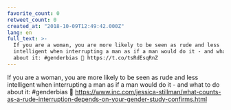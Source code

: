 ```yaml
---
favorite_count: 0
retweet_count: 0
created_at: "2018-10-09T12:49:42.000Z"
lang: en
full_text: >-
  If you are a woman, you are more likely to be seen as rude and less
  intelligent when interrupting a man as if a man would do it - and what to do
  about it: #genderbias 🤦 https://t.co/tsRdEsqRnZ
---
```


If you are a woman, you are more likely to be seen as rude and less intelligent
when interrupting a man as if a man would do it - and what to do about it:
#genderbias 🤦
<https://www.inc.com/jessica-stillman/what-counts-as-a-rude-interruption-depends-on-your-gender-study-confirms.html>
